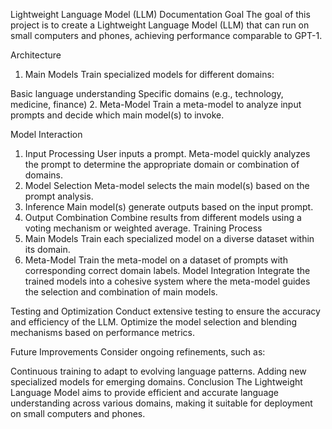 Lightweight Language Model (LLM) Documentation
Goal
The goal of this project is to create a Lightweight Language Model (LLM) that can run on small computers and phones, achieving performance comparable to GPT-1.

Architecture
1. Main Models
Train specialized models for different domains:

Basic language understanding
Specific domains (e.g., technology, medicine, finance)
2. Meta-Model
Train a meta-model to analyze input prompts and decide which main model(s) to invoke.

Model Interaction
1. Input Processing
User inputs a prompt.
Meta-model quickly analyzes the prompt to determine the appropriate domain or combination of domains.
2. Model Selection
Meta-model selects the main model(s) based on the prompt analysis.
3. Inference
Main model(s) generate outputs based on the input prompt.
4. Output Combination
Combine results from different models using a voting mechanism or weighted average.
Training Process
1. Main Models
Train each specialized model on a diverse dataset within its domain.
2. Meta-Model
Train the meta-model on a dataset of prompts with corresponding correct domain labels.
Model Integration
Integrate the trained models into a cohesive system where the meta-model guides the selection and combination of main models.

Testing and Optimization
Conduct extensive testing to ensure the accuracy and efficiency of the LLM. Optimize the model selection and blending mechanisms based on performance metrics.

Future Improvements
Consider ongoing refinements, such as:

Continuous training to adapt to evolving language patterns.
Adding new specialized models for emerging domains.
Conclusion
The Lightweight Language Model aims to provide efficient and accurate language understanding across various domains, making it suitable for deployment on small computers and phones.

